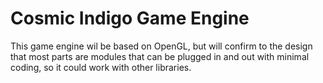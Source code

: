 # Cosmic Indigo Game Engine
This game engine wil be based on OpenGL, but will confirm to the design that most parts are modules that can be plugged in and out with minimal coding, so it could work with other libraries.

